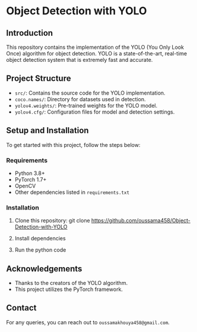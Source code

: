 # Object Detection with YOLO

## Introduction
This repository contains the implementation of the YOLO (You Only Look Once) algorithm for object detection. YOLO is a state-of-the-art, real-time object detection system that is extremely fast and accurate.

## Project Structure
- `src/`: Contains the source code for the YOLO implementation.
- `coco.names/`: Directory for datasets used in detection.
- `yolov4.weights/`: Pre-trained weights for the YOLO model.
- `yolov4.cfg/`: Configuration files for model and detection settings.

## Setup and Installation
To get started with this project, follow the steps below:

### Requirements
- Python 3.8+
- PyTorch 1.7+
- OpenCV
- Other dependencies listed in `requirements.txt`

### Installation
1. Clone this repository:
git clone https://github.com/oussama458/Object-Detection-with-YOLO

2. Install dependencies
3. Run the python code

## Acknowledgements
- Thanks to the creators of the YOLO algorithm.
- This project utilizes the PyTorch framework.

## Contact
For any queries, you can reach out to `oussamakhouya458@gmail.com`.
